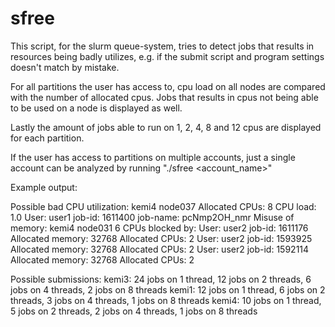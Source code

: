 # sfree
This script, for the slurm queue-system, tries to detect jobs that results in resources being badly utilizes, e.g. if the submit script and program settings doesn't match by mistake.

For all partitions the user has access to, cpu load on all nodes are compared with the number of allocated cpus. Jobs that results in cpus not being able to be used on a node is displayed as well.

Lastly the amount of jobs able to run on 1, 2, 4, 8 and 12 cpus are displayed for each partition.

If the user has access to partitions on multiple accounts, just a single account can be analyzed by running "./sfree \<account\_name\>"

Example output:

Possible bad CPU utilization:
kemi4 node037    Allocated CPUs: 8     CPU load:  1.0
      User: user1        job-id: 1611400   job-name: pcNmp2OH_nmr
Misuse of memory:
kemi4 node031       6 CPUs blocked by: 
      User: user2        job-id: 1611176   Allocated memory:  32768   Allocated CPUs:  2
      User: user2        job-id: 1593925   Allocated memory:  32768   Allocated CPUs:  2
      User: user2        job-id: 1592114   Allocated memory:  32768   Allocated CPUs:  2

Possible submissions:
kemi3:  24 jobs on 1 thread,  12 jobs on 2 threads,   6 jobs on 4 threads,   2 jobs on 8 threads
kemi1:  12 jobs on 1 thread,   6 jobs on 2 threads,   3 jobs on 4 threads,   1 jobs on 8 threads
kemi4:  10 jobs on 1 thread,   5 jobs on 2 threads,   2 jobs on 4 threads,   1 jobs on 8 threads
